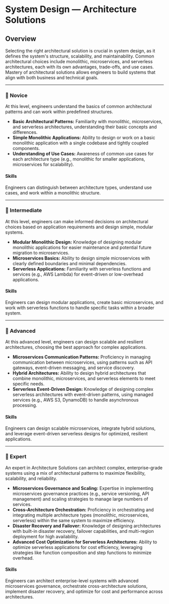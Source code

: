 # System Design — **Architecture Solutions**

## Overview
Selecting the right architectural solution is crucial in system design, as it defines the system's structure, scalability, and maintainability. Common architectural choices include monolithic, microservices, and serverless architectures, each with its own advantages, trade-offs, and use cases. Mastery of architectural solutions allows engineers to build systems that align with both business and technical goals.

---

### 🌱 Novice
At this level, engineers understand the basics of common architectural patterns and can work within predefined structures.

- **Basic Architectural Patterns:** Familiarity with monolithic, microservices, and serverless architectures, understanding their basic concepts and differences.
- **Simple Monolithic Applications:** Ability to design or work on a basic monolithic application with a single codebase and tightly coupled components.
- **Understanding of Use Cases:** Awareness of common use cases for each architecture type (e.g., monolithic for smaller applications, microservices for scalability).

#### Skills
Engineers can distinguish between architecture types, understand use cases, and work within a monolithic structure.

---

### 🌿 Intermediate
At this level, engineers can make informed decisions on architectural choices based on application requirements and design simple, modular systems.

- **Modular Monolithic Design:** Knowledge of designing modular monolithic applications for easier maintenance and potential future migration to microservices.
- **Microservices Basics:** Ability to design simple microservices with clearly defined boundaries and minimal dependencies.
- **Serverless Applications:** Familiarity with serverless functions and services (e.g., AWS Lambda) for event-driven or low-overhead applications.

#### Skills
Engineers can design modular applications, create basic microservices, and work with serverless functions to handle specific tasks within a broader system.

---

### 🌳 Advanced
At this advanced level, engineers can design scalable and resilient architectures, choosing the best approach for complex applications.

- **Microservices Communication Patterns:** Proficiency in managing communication between microservices, using patterns such as API gateways, event-driven messaging, and service discovery.
- **Hybrid Architectures:** Ability to design hybrid architectures that combine monolithic, microservices, and serverless elements to meet specific needs.
- **Serverless Event-Driven Design:** Knowledge of designing complex serverless architectures with event-driven patterns, using managed services (e.g., AWS S3, DynamoDB) to handle asynchronous processing.

#### Skills
Engineers can design scalable microservices, integrate hybrid solutions, and leverage event-driven serverless designs for optimized, resilient applications.

---

### 🚀 Expert
An expert in Architecture Solutions can architect complex, enterprise-grade systems using a mix of architectural patterns to maximize flexibility, scalability, and reliability.

- **Microservices Governance and Scaling:** Expertise in implementing microservices governance practices (e.g., service versioning, API management) and scaling strategies to manage large numbers of services.
- **Cross-Architecture Orchestration:** Proficiency in orchestrating and integrating multiple architecture types (monolithic, microservices, serverless) within the same system to maximize efficiency.
- **Disaster Recovery and Failover:** Knowledge of designing architectures with built-in disaster recovery, failover capabilities, and multi-region deployment for high availability.
- **Advanced Cost Optimization for Serverless Architectures:** Ability to optimize serverless applications for cost efficiency, leveraging strategies like function composition and step functions to minimize overhead.

#### Skills
Engineers can architect enterprise-level systems with advanced microservices governance, orchestrate cross-architecture solutions, implement disaster recovery, and optimize for cost and performance across architectures.
